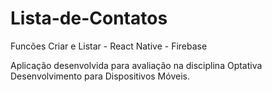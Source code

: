 # Lista-de-Contatos
Funcões Criar e Listar - React Native - Firebase

Aplicação desenvolvida para avaliação na disciplina Optativa Desenvolvimento para Dispositivos Móveis.
